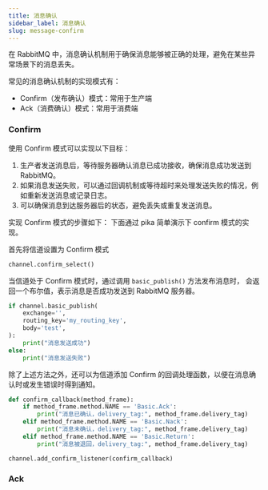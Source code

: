 ```yaml
---
title: 消息确认
sidebar_label: 消息确认
slug: message-confirm
---
```


在 RabbitMQ 中，消息确认机制用于确保消息能够被正确的处理，避免在某些异常场景下的消息丢失。


常见的消息确认机制的实现模式有：
- Confirm（发布确认）模式：常用于生产端
- Ack（消费确认）模式：常用于消费端


### Confirm
使用 Confirm 模式可以实现以下目标：

1. 生产者发送消息后，等待服务器确认消息已成功接收，确保消息成功发送到 RabbitMQ。
2. 如果消息发送失败，可以通过回调机制或等待超时来处理发送失败的情况，例如重新发送消息或记录日志。
3. 可以确保消息到达服务器后的状态，避免丢失或重复发送消息。

实现 Confirm 模式的步骤如下：
下面通过 pika 简单演示下 confirm 模式的实现。

首先将信道设置为 Confirm 模式

```python title="设置 Confirm 模式"
channel.confirm_select()
```

当信道处于 Confirm 模式时，通过调用 `basic_publish()` 方法发布消息时，
会返回一个布尔值，表示消息是否成功发送到 RabbitMQ 服务器。

```python title="发布消息并等待确认"
if channel.basic_publish(
    exchange='', 
    routing_key='my_routing_key', 
    body='test', 
):
    print("消息发送成功")
else:
    print("消息发送失败")
```

除了上述方法之外，还可以为信道添加 Confirm 的回调处理函数，以便在消息确认时或发生错误时得到通知。

```python title="添加 Confirm 的回调函数" showLineNumbers {9}
def confirm_callback(method_frame):
    if method_frame.method.NAME == 'Basic.Ack':
        print("消息已确认，delivery_tag:", method_frame.delivery_tag)
    elif method_frame.method.NAME == 'Basic.Nack':
        print("消息未确认，delivery_tag:", method_frame.delivery_tag)
    elif method_frame.method.NAME == 'Basic.Return':
        print("消息被退回，delivery_tag:", method_frame.delivery_tag)

channel.add_confirm_listener(confirm_callback)
```

### Ack
